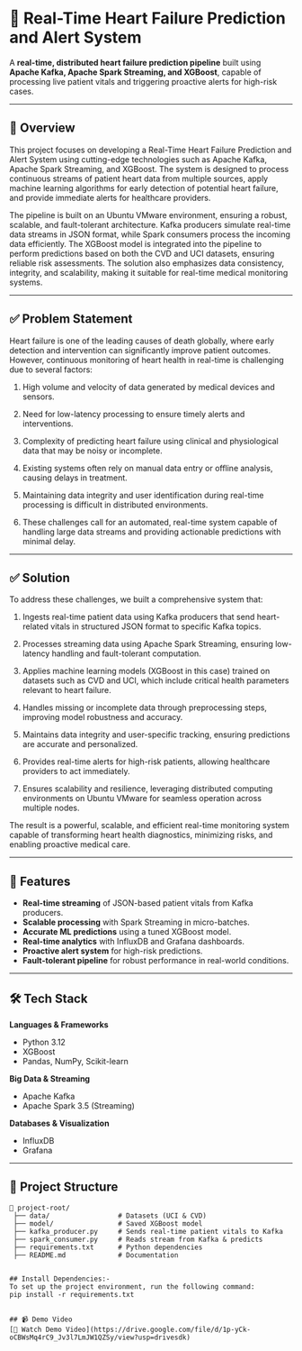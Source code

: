 # 💓 Real-Time Heart Failure Prediction and Alert System

A **real-time, distributed heart failure prediction pipeline** built using **Apache Kafka, Apache Spark Streaming, and XGBoost**, capable of processing live patient vitals and triggering proactive alerts for high-risk cases.

---

## 📌 Overview
This project focuses on developing a Real-Time  Heart Failure Prediction and Alert System using cutting-edge technologies such as Apache Kafka, Apache Spark Streaming, and XGBoost. The system is designed to process continuous streams of patient heart data from multiple sources, apply machine learning algorithms for early detection of potential heart failure, and provide immediate alerts for healthcare providers.

The pipeline is built on an Ubuntu VMware environment, ensuring a robust, scalable, and fault-tolerant architecture. Kafka producers simulate real-time data streams in JSON format, while Spark consumers process the incoming data efficiently. The XGBoost model is integrated into the pipeline to perform predictions based on both the CVD and UCI datasets, ensuring reliable risk assessments. The solution also emphasizes data consistency, integrity, and scalability, making it suitable for real-time medical monitoring systems.

---

## ✅ Problem Statement

Heart failure is one of the leading causes of death globally, where early detection and intervention can significantly improve patient outcomes. However, continuous monitoring of heart health in real-time is challenging due to several factors:

1. High volume and velocity of data generated by medical devices and sensors.

2. Need for low-latency processing to ensure timely alerts and interventions.

3. Complexity of predicting heart failure using clinical and physiological data that may be noisy or incomplete.

4. Existing systems often rely on manual data entry or offline analysis, causing delays in treatment.

5. Maintaining data integrity and user identification during real-time processing is difficult in distributed environments.

6. These challenges call for an automated, real-time system capable of handling large data streams and providing actionable predictions with minimal delay.

---

## ✅ Solution

To address these challenges, we built a comprehensive system that:

1. Ingests real-time patient data using Kafka producers that send heart-related vitals in structured JSON format to specific Kafka topics.

2. Processes streaming data using Apache Spark Streaming, ensuring low-latency handling and fault-tolerant computation.

3. Applies machine learning models (XGBoost in this case) trained on datasets such as CVD and UCI, which include critical health parameters relevant to heart failure.

4. Handles missing or incomplete data through preprocessing steps, improving model robustness and accuracy.

5. Maintains data integrity and user-specific tracking, ensuring predictions are accurate and personalized.

6. Provides real-time alerts for high-risk patients, allowing healthcare providers to act immediately.

7. Ensures scalability and resilience, leveraging distributed computing environments on Ubuntu VMware for seamless operation across multiple nodes.

The result is a powerful, scalable, and efficient real-time monitoring system capable of transforming heart health diagnostics, minimizing risks, and enabling proactive medical care.

---

## 🚀 Features
- **Real-time streaming** of JSON-based patient vitals from Kafka producers.
- **Scalable processing** with Spark Streaming in micro-batches.
- **Accurate ML predictions** using a tuned XGBoost model.
- **Real-time analytics** with InfluxDB and Grafana dashboards.
- **Proactive alert system** for high-risk predictions.
- **Fault-tolerant pipeline** for robust performance in real-world conditions.

---

## 🛠 Tech Stack
**Languages & Frameworks**
- Python 3.12  
- XGBoost  
- Pandas, NumPy, Scikit-learn  

**Big Data & Streaming**
- Apache Kafka  
- Apache Spark 3.5 (Streaming)  

**Databases & Visualization**
- InfluxDB  
- Grafana  

---

## 📂 Project Structure
```plaintext
📁 project-root/
 ├── data/                 # Datasets (UCI & CVD)
 ├── model/                # Saved XGBoost model
 ├── kafka_producer.py     # Sends real-time patient vitals to Kafka
 ├── spark_consumer.py     # Reads stream from Kafka & predicts
 ├── requirements.txt      # Python dependencies
 ├── README.md             # Documentation


## Install Dependencies:-
To set up the project environment, run the following command:
pip install -r requirements.txt


## 📹 Demo Video
[🎥 Watch Demo Video](https://drive.google.com/file/d/1p-yCk-oCBWsMq4rC9_Jv3l7LmJW1QZSy/view?usp=drivesdk)
